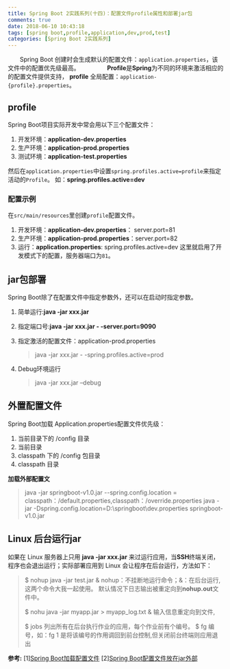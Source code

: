 ```yaml
---
title: Spring Boot 2实践系列(十四)：配置文件profile属性和部署jar包
comments: true
date: 2018-06-10 10:43:18
tags: [spring boot,profile,application,dev,prod,test]
categories: [Spring Boot 2实践系列]
---
```

　　Spring Boot 创建时会生成默认的配置文件：`application.properties`，该文件中的配置优先级最高。
　　
　　**Profile**是**Spring**为不同的环境来激活相应的的配置文件提供支持， **profile** 全局配置：`application-{profile}.properties`。
<!-- more -->

## profile ##
Spring Boot项目实际开发中常会用以下三个配置文件：
1. 开发环境：**application-dev.properties**
2. 生产环境：**application-prod.properties**
3. 测试环境：**application-test.properties**

然后在`application.properties`中设置`spring.profiles.active=profile`来指定活动的`Profile`。
如：**spring.profiles.active=dev**

### 配置示例 ###
在`src/main/resources`里创建`profile`配置文件。
1. 开发环境：**application-dev.properties**： server.port=81
2. 生产环境：**application-prod.properties**：server.port=82
3. 运行：**application.properties**: spring.profiles.active=dev
这里就启用了开发模式下的配置，服务器端口为`81`。

## jar包部署 ##
Spring Boot除了在配置文件中指定参数外，还可以在启动时指定参数。

1. 简单运行:**java -jar xxx.jar**
2. 指定端口号:**java -jar xxx.jar - -server.port=9090**
3. 指定激活的配置文件：application-prod.properties
	> java -jar xxx.jar - -spring.profiles.active=prod

5. Debug环境运行
	> java -jar xxx.jar –debug

## 外置配置文件 ##
Spring Boot加载 Application.properties配置文件优先级：
1. 当前目录下的 /config 目录
2. 当前目录
3. classpath 下的 /config 包目录
4. classpath 目录

**加载外部配置文**
> java -jar springboot-v1.0.jar --spring.config.location = classpath：/default.properties,classpath：/override.properties
> java -jar -Dspring.config.location=D:\springboot\dev.properties springboot-v1.0.jar

## Linux 后台运行jar ##
如果在 Linux 服务器上只用 **java -jar xxx.jar** 来过运行应用，当**SSH**终端关闭，程序也会退出运行；实际部署应用到 Linux 会让程序在后台运行，方法如下：
> $ nohup java -jar test.jar &
> nohup：不挂断地运行命令；&：在后台运行,这两个命令大我一起使用。
> 默认情况下日志输出被重定向到**nohup.out**文件中。
>
> $ nohu java -jar myapp.jar > myapp_log.txt &
> 输入信息重定向到文件,
>
> $ jobs
> 列出所有在后台执行作业的应用，每个作业前有个编号。
> $ fg 编号，如：fg 1
> 是将该编号的作用调回到前台控制,但关闭前台终端则应用退出


**参考:**
[1][Spring Boot加载配置文件](https://www.cnblogs.com/moonandstar08/p/7368292.html)
[2][Spring Boot配置文件放在jar外部](https://www.cnblogs.com/xiaoqi/p/6955288.html)
